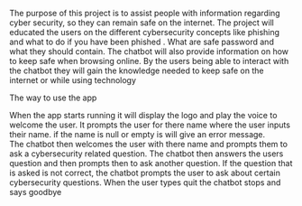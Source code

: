 The purpose of this project is to assist people with information regarding cyber security, so they can remain 
safe on the internet. The project will educated the users on the different cybersecurity concepts like
phishing and what to do if you have been phished . What are safe password and what they should contain.
The chatbot will also provide information on how to keep safe when browsing online. By the users being 
able to interact with the chatbot they will gain the knowledge needed to keep safe on the internet or while 
using technology 


The way to use the app

When the app starts running it will display the logo and play the voice to welcome the user.
It prompts the user for there name where the user inputs their name.
if the name is null or empty is will give an error message.  
The chatbot then welcomes the user with there name and prompts them to ask a cybersecurity related question. 
The chatbot then answers the users question and then prompts then to ask another question. 
If the question that is asked is not correct, the chatbot prompts the user to ask about certain cybersecurity questions. 
When the user types quit the chatbot stops and says goodbye 



